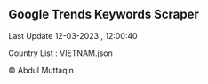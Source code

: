 

## Google Trends Keywords Scraper 
 
Last Update 12-03-2023 , 12:00:40

Country List :
VIETNAM.json



© Abdul Muttaqin 
